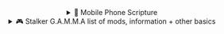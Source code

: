 <details>
  <summary align="center">📱 Mobile Phone Scripture</summary>
  <br>



## 📥 My Tweaks (What I do after re-install)


### **Everything I have installed + Setup**:
[Audile](<https://f-droid.org/en/packages/com.mrsep.musicrecognizer/>)  
[Feeder](<https://f-droid.org/en/packages/com.nononsenseapps.feeder/>)  
[TickTick](<https://ticktick.com/>)  
[NotallyX](<https://f-droid.org/en/packages/com.philkes.notallyx/>)  
[URLCheck](<https://github.com/TrianguloY/URLCheck>)  
[Good Lock](<https://galaxystore.samsung.com/detail/com.samsung.android.goodlock>)  
[WikiReader](<https://f-droid.org/en/packages/org.nsh07.wikireader/>)  
[Key Mapper](<https://f-droid.org/en/packages/io.github.sds100.keymapper/>)  
[Twitch (Xtra)](<https://f-droid.org/en/packages/com.github.andreyasadchy.xtra/>)  
[CloudStream](<https://github.com/recloudstream/cloudstream>)  
[TrackerControl](<https://f-droid.org/en/packages/net.kollnig.missioncontrol.fdroid/>)  
[Breezy Weather](<https://github.com/breezy-weather/breezy-weather>)  
[FUTO Keyboard](<https://keyboard.futo.org>)  
[Browser (Fennec)](<https://f-droid.org/en/packages/org.mozilla.fennec_fdroid>)  
[Discord (Aliucord)](<https://github.com/Aliucord/Aliucord>)  
[Neo-Store](<https://github.com/NeoApplications/Neo-Store>) / [client](<https://github.com/Droid-ify/client>)   
[Twitter (AeroWitter)](<https://aerowitter.com/>)  
[YouTube (ReVanced)](<https://github.com/ReVanced/revanced-manager>)  
[Bitwarden](<https://bitwarden.com>) / [Proton Pass](<https://proton.me/pass>)  
[Voice Audiobook Player](<https://f-droid.org/en/packages/de.ph1b.audiobook/>)  
[Anti Spy (Pro Unlocked)](<https://liteapks.com/anti-spy-4-scanner-spyware.html>)  
[Thunderbird](<https://f-droid.org/en/packages/net.thunderbird.android/>) / [Simple Email](<https://framagit.org/dystopia-project/simple-email>)    
[Phocid](<https://f-droid.org/packages/org.sunsetware.phocid/>) (Offline music player)  
[SD Maid 2/SE (System Cleaner)](<https://f-droid.org/en/packages/eu.darken.sdmse/>)  
[Ente Auth](<https://ente.io/auth/>) / [Aegis Authenticator](<https://getaegis.app/>)  
[Reddit (ReVanced - frontpage .apk)](<https://github.com/ReVanced/revanced-manager>)  
[Spotify (xManager)](<https://github.com/Team-xManager/xManager>) - Or use ReVanced Manager   


### Install in future?
[Mobile Abyss](<https://mobile.alphacoders.com>) - Wallpapers  
[Beeper](<https://www.beeper.com/>) - One inbox for all your chats   

### 📔 Future notes
- [AdAway](<https://adaway.org/>) - The root level security is not possible/recommended on GrapheneOS? Look into further. Having this as root level then a VPN as VPN route would be glorious. 
- If you can stop apps from connecting to the internet, then install [Gboard](<https://play.google.com/store/apps/details?id=com.google.android.inputmethod.latin&hl=en_US>) and make sure it has no connections. You can essentially use ***ALL*** the features it offers without it having any tracking.  


## 💿 LineageOS / GrapheneOS (messing) 🚧

**Shizuku apps**  
[Tarnhelm](<https://github.com/lz233/Tarnhelm>) -  The magic to clean sharing links up  
[Hail](<https://f-droid.org/en/packages/com.aistra.hail/>) (Automatically: Force stop, disable, hide, etc)  
[VolumeManager](<https://github.com/yume-chan/VolumeManager>) - Control each app's volume independently  
[SensorsOff](<https://github.com/LinerSRT/SensorsOff>) - Return of the manufacturer-deleted SensorsOff tile  
[Taskbar](<https://f-droid.org/packages/com.farmerbb.taskbar/>) - Places start menu & recent apps tray on top of your screen  
[AmbientMusicMod](<https://github.com/KieronQuinn/AmbientMusicMod>) - Port of Now Playing from Pixels to other Android devices  
[DarQ](<https://github.com/KieronQuinn/DarQ>) - Provides a per-app selectable force dark option for Android 10 and above   
[Canta](<https://github.com/samolego/Canta>) - Uninstall any Android app without root (with power of Shizuku). Debloat your device  
[SaverTuner](<https://codeberg.org/s1m/savertuner>) - Extension to the built-in Android Battery Saver (Offers amazing features for Battery)  
[InstallWithOptions](<https://github.com/zacharee/InstallWithOptions>) - An app with a simple purpose: more advanced app installs without needing to use ADB.  
[FlagSecurePatcher](<https://github.com/j-hc/FlagSecurePatcher>) - Stop apps from preventing taking screenshots and block screenshot listeners that was introduced in A14.
**Form Play Store**:  
[MacroDroid](<https://play.google.com/store/apps/details?id=com.arlosoft.macrodroid>)  
[Swift Backup](<https://play.google.com/store/apps/details?id=org.swiftapps.swiftbackup>), [2)](<https://liteapks.com/swift-backup.html>)  
[Contacts Sync](<https://play.google.com/store/apps/details?id=com.lb.contacts_sync>) - Allows to sync your contacts photos from WhatsApp into the address book. 
[UbikiTouch](<https://play.google.com/store/apps/details?id=eu.toneiv.ubktouch>) - Seems like a MASSIVE QoL app  

**Rooted apps I've installed (atm)**:  
⭐ [ShizuTools](<https://github.com/legendsayantan/ShizuTools>) - Contains many tools to control android system via shizuku  
⭐ [AdAway](<https://github.com/AdAway/AdAway>) - [Filter Lists](<https://filterlists.com/>), [Multi PRO++](<https://github.com/hagezi/dns-blocklists?tab=readme-ov-file#orange_book-multi-pro---maximum-protection->)  
[ColorBlendr](<https://f-droid.org/en/packages/com.drdisagree.colorblendr/>)  
[EnforceDoze](<https://github.com/farfromrefug/EnforceDoze>)  
[Permission Manager X](<https://f-droid.org/en/packages/com.mirfatif.permissionmanagerx/>)  
[AFWall+ (Donate + Paid)](<https://forum.mobilism.org/viewtopic.php?f=428&t=5758056>) - Restrict which applications are permitted to access your data networks  

**Other**  
[Gadget Bridge](<https://f-droid.org/en/packages/nodomain.freeyourgadget.gadgetbridge/>) - Use your smart watch and other bluetooth devices and keep your data private  
[Calcu (Premium Unlocked/Optimized)](<https://www.rockmods.net/apps/calcu-mod-apk>)  

**Not tested yet / Testing**:
[Walloop v14.5 (Premium Unlocked, Ads Removed)](<https://www.rockmods.net/apps/walloop-mod-apk>)  


**ℹ️ Information**:  
[How I flashed (sideloaded) Magisk app for root onto my phone with ADB](<https://youtu.be/AMc3KDIhZLY?t=47>)  
[Any suggested apps after the device is rooted? : r/androidapps](<https://www.reddit.com/r/androidapps/comments/1fueq58/any_suggested_apps_after_the_device_is_rooted/>)  

⚠️ If rooted: Use `AdAway` as it edits Host Files (Fast and less resource hungry)


## ⚙️ Settings


### **Personal Preference**:
**Settings**: > Search: `Auto sync` > Disable it  
**Settings**: `Privacy` > Enable: `Alert when clipboard accessed`  
**Settings**: `Developer options` > Enable: `Suspend execution for cached apps`  
**Play Store**: Click icon in top-right corner > `Play Protect` and turn it all off  
**Settings**: > Search: `Device assistance app` > set `Device assistance app` to "None"  
**Settings**: Search: `Permission manager` > Remove/Limit access of everything to your liking!  
**Settings**: > `Connections` > `More Connections Settings` > `Private DNS`. Enter "dns.adguard.com", "family.adguard-dns.com"(for extra protection) or "bafcbe.dns.nextdns.io"  
**Settings**: `Connections` > `Wi-Fi` > Hit 3 dots in top-right corner > `Advanced` > Disable: `Detect suspicious networks` & `Hotspot 2.0`  
**Settings**: `About Device` > System > Tap `Build Number` 7-10 times > Go back and find `Developer Options` > `Quick settings developer tiles` > `Sensors off`  

### **Customization**:
**Install**: `GoodLock` App  
Download: `Home Up` within the app (hide label names, have more app rows, task changer, etc)  
Download: `LockStart` & `Theme Park` within the app (both work together)  
Download: `QuickStar` within the app (move clock location @ top + custom theme & Auto-expand notifications: [1](<https://xdaforums.com/t/auto-expand-notifications.4562939/>))  

#### **Disable**
- Find My Device
- Turns off Edge panels
- Disables the app drawer 
- Limit apps and Home screen
- NFC and contactless payments
- Reduces refresh rate to 60Hz
- Limits all background activity
- Only allows selected apps (up to eight) on the Home screen
- Sets a system-wide dark theme (with a solid black wallpaper)
- Adaptive Battery (unless you use a lot... Needs to learn habits)


#### **Other / Write-ups**:
- You put some apps into Deep sleep
- Disable fast charging in settings & Turn on power saving mode (batter option?) This'll only charge it to 85%?  
- Set up a Bixby Routine so that when it's charging, Protect Battery is turned on (yes, this is now an option in Bixby Routines).
- At night when it's idling, set up a Bixby Routine to turn on Airplane mode. For example, mine is set to turn it on between 00:00 - 06:00 during work days  
- [Guide: How to increase battery life and battery health, using Lithium battery science!](<https://www.reddit.com/r/samsung/comments/pyn8n4/guide_how_to_increase_battery_life_and_battery/>)  
- [MEGA PRO TIPS - Make the most of your S10! Settings, Customization, Convenience & Battery Tips!](<https://www.reddit.com/r/galaxys10/comments/bg2bb2/mega_pro_tips_make_the_most_of_your_s10_settings/>)  


#### **Videos**:
- [How to Stay Private on a Budget!](https://youtu.be/hQkKdXZiVj4)
- [23 Android 13 Settings You NEED To Turn Off Now](https://youtu.be/dEE7OjXeNqQ)  
- [Android privacy optimization guide](https://youtu.be/7sZVdoQ0NN0) - Developer mode  
- [Every Android Privacy Setting You Need To Change Now](https://youtu.be/hH7hmlEIijQ)
- [25 hacks to fix android battery drain — #7 is a killer (#7 is Adaptive Brightness)](https://youtu.be/y5ewEJtT134) - DeArrow extension renames title  


## 📝 **Websites used / Information (useful)**:


**Modded APKs**:  
[AppDoze](<https://appdoze.com>)  
[RockMods](<https://www.rockmods.net>)  
[MODYOLO](<https://modyolo.com>)  
[LITEAPKS.COM](<https://liteapks.com>) - My Fav?  
[Mobilism](<https://forum.mobilism.org>) - Sign-up required  
[Platinmods](<https://platinmods.com>) - Modded Games  

**Untouched APKs**:  
[APKPure](<https://apkpure.net/>)  
[APKMirror](<https://www.apkmirror.com>)  
[UpToDown](<https://en.uptodown.com>)  
[APKCombo](<https://apkcombo.com/>)  

**Index / Other**:  
⭐ [FREEMEDIAHECKYEAH](<https://www.reddit.com/r/FREEMEDIAHECKYEAH/wiki/android>) - Reddit | android / IOS  
[Awesome Shizuku](<https://github.com/timschneeb/awesome-shizuku>)   
[r/Piracy Mobile Megathread](<https://www.reddit.com/r/Piracy/wiki/megathread/mobile>)  
[A List of Open Source Applications](<https://www.reddit.com/r/androidapps/comments/jhtvn4/a_list_of_open_source_applications/>)  
[Other Useful Modded Apps (AfterVanced)](<https://www.reddit.com/r/AfterVanced/comments/vupmuz/other_useful_modded_apps/>)  
[My list of Open Source Replacements (degoogle)](<https://www.reddit.com/r/degoogle/comments/1ia4lhy/my_list_of_open_source_replacements/>)  
[FOSS Apps / closed-source alternatives (degoogle)](<https://www.reddit.com/r/degoogle/comments/1iaqiko/foss_apps_closedsource_alternatives/>)  
[Disable google apps + chrome, etc (without root?)](<https://www.reddit.com/r/degoogle/comments/15h57hj/can_not_uninstall_google_apps_and_debloat/junh6ny/>)  
[All my Android Alternatives to Google Apps (opensource)](<https://www.reddit.com/r/opensource/comments/z2kcp0/all_my_android_alternatives_to_google_apps/>)  
[Universal Android Debloater Next-Generation](<https://github.com/Universal-Debloater-Alliance/universal-android-debloater-next-generation>) / [Universal Android Debloater GUI](<https://github.com/0x192/universal-android-debloater>)    

**Custom OS**:  
[GrapheneOS](<https://grapheneos.org/>) - Recommended  
[LineageOS (Samsung Galaxy S10+)](<https://wiki.lineageos.org/devices/beyond2lte/>)  


## 💾 Apps / Downloads


#### 🔄 **Alternatives** ⭐:
- **Facebook**: [Nobook](<https://github.com/ycngmn/Nobook>)
- **Twitter**: [AeroWitter](<https://aerowitter.com/>)
- **Twitch**: [Twire](<https://github.com/twireapp/Twire>) / [Xtra](<https://github.com/crackededed/Xtra>)
- **Snapchat**: [SE Extended](<https://github.com/bocajthomas/SE-Extended>)
- **Reddit**: [Stealth](<https://gitlab.com/cosmosapps/stealth>) / [RedReader](<https://github.com/QuantumBadger/RedReader>)
- **Discord**: [Aliucord](<https://github.com/Aliucord/Aliucord>) / [Revenge](<https://github.com/revenge-mod/revenge-bundle>)
- **Telegram**: [Nagram](<https://github.com/nextalone/nagram>) / [AyuGram4A](<https://github.com/AyuGram/AyuGram4A>)
- **Browser**: [Fennec](<https://f-droid.org/en/packages/org.mozilla.fennec_fdroid>) / [Cromite](<https://github.com/uazo/cromite>) / [Iceraven](<https://github.com/fork-maintainers/iceraven-browser>)  
- **Instagram**: [MyInsta](<https://myinsta.dev>) / [InstaFlow](<https://instaflow.org>) / [InstaEclipse](<https://github.com/ReSo7200/InstaEclipse>)
- **Messenger**: [SimpleX Chat](<https://simplex.chat/>), [Signal](<https://signal.org/>) or [Element](<https://element.io/>)
- **Photos and Videos**: [aves](<https://github.com/deckerst/aves>), [Gallery for PhotoPrism](<https://f-droid.org/packages/ua.com.radiokot.photoprism/>)
- **2FA**: [Ente Auth](<https://ente.io/auth/>) / [Aegis Authenticator](<https://f-droid.org/packages/com.beemdevelopment.aegis/>) / [ImageToolbox](<https://github.com/T8RIN/ImageToolbox>)
- **Chat App Auto-Responders**: [Atomatic](<https://watomatic.app>) / [AutoResponder](<https://www.autoresponder.ai>)
- **YouTube**: [YouTube: Revanced](<https://github.com/ReVanced/revanced-manager>), [Grayjay](<https://grayjay.app/>), [NewPipe](<https://github.com/TeamNewPipe/NewPipe>), [Tubular](<https://github.com/polymorphicshade/Tubular>) & [LibreTube](<https://github.com/libre-tube/LibreTube>)
- **Play Store**: [Aurora Store](<https://gitlab.com/AuroraOSS/AuroraStore>) (No sign-in google!) / [F-droid](<https://github.com/f-droid/fdroidclient>) / [Droid-ify](<https://github.com/Droid-ify/client>) / [Neo-Store](<https://github.com/NeoApplications/Neo-Store>)
- **Anime & Manga**?: [Anilab](<https://anilab.to/>) | Best Anime?: [Kotatsu](<https://kotatsu.app/>) - Best Manga?: [Dantotsu](<https://dantotsu.org/>), [LNreader](<https://github.com/LNReader/lnreader>) / [Mihon](<https://github.com/mihonapp/mihon>)
- **Audio Books**: [Smart AudioBook Player (Premium Unlocked)](<https://liteapks.com/smart-audiobook-player.html>), [2](<https://forum.mobilism.org/viewtopic.php?f=1332&t=5821312>) / [Voice Audiobook Player](<https://f-droid.org/packages/de.ph1b.audiobook/>)
- [List of Open Source App Alternatives](<https://www.reddit.com/r/opensource/comments/15cp2yf/all_my_open_source_app_alternatives/>)

#### 📌 **"Important"**:
[Anti Spy (Pro Unlocked)](<https://liteapks.com/anti-spy-4-scanner-spyware.html>)  
[Revo Uninstaller - Mobile](<https://forum.mobilism.org/viewtopic.php?f=438&t=5802580>)  
[Grayjay App](<https://grayjay.app>) - AIO media app (multiple sources)  

#### 🛡️ **Security / Tracking?**:
[Blokada](<https://blokada.org/>)  
[App Manager](<https://f-droid.org/en/packages/io.github.muntashirakon.AppManager/>)  
[NetGuard](<https://f-droid.org/en/packages/eu.faircode.netguard/>) / [2](<https://github.com/M66B/NetGuard>)  
[SD Maid 2/SE](<https://f-droid.org/packages/eu.darken.sdmse/>) / [2](<https://github.com/d4rken-org/sdmaid-se>)  
[Rethink DNS + Firewall + Monitoring (AIO)](<https://github.com/celzero/rethink-app>)  

#### 🎨 **Theme / Visuals**:
[AmoledPix (Premium Unlocked)](<https://liteapks.com/amoledpix-black-4k-wallpapers.html>)  
[Pika! Charging Show (VIP Unlocked)](<https://liteapks.com/pika-charging-show-2.html>)  
[Dynamic View (Premium Unlocked)](<https://liteapks.com/dynamic-view.html>), [2](<https://forum.mobilism.org/viewtopic.php?f=439&t=5675680>)  

**Icons**:  
[Icon Pack Studio](<https://www.iconpackstudio.com>), [2](<https://forum.mobilism.org/viewtopic.php?f=1064&t=5958879>), [3](<https://www.rockmods.net/apps/icon-pack-studio-mod-apk>), [4](<https://modyolo.com/icon-pack-studio.html>) - Use `Theme Park` to apply the icons... Not this?  
[Moxy Icon Pack (Full Version)](<https://liteapks.com/moxy-icon-pack.html>)  
[Super Icon Pack (Full Version)](<https://liteapks.com/super-icon-pack.html>)  
[Ciclo - Icon Pack (Full Version)](<https://liteapks.com/ciclo-icon-pack.html>)  
[Glassify Icon Pack (Full Version)](<https://liteapks.com/glassify-icon-pack.html>)  
[Darko - Icon Pack (Full Version)](<https://liteapks.com/darko-icon-pack.html>)  
[Supreme Icon Pack (Full Version)](<https://liteapks.com/supreme-icon-pack.html>)  
[OneUI 8 - Icon PackK (Full Version)](<https://liteapks.com/oneui-8-icon-pack.html>)  
[SuperBlack Icon Pack (Full Version)](<https://liteapks.com/superblack-icon-pack.html>)  
[Baked Dark Icon Pack (Full Version)](<https://liteapks.com/baked-dark-icon-pack.html>)  
[Vera Outline Icon Pack (Full Version)](<https://liteapks.com/vera-outline-icon-pack.html>)  
[iDarkOS 18 - Icon Pack APK (Full Version)](<https://liteapks.com/idarkos-18-icon-pack.html>), [2](<https://forum.mobilism.org/viewtopic.php?f=1064&t=5692098>)  

#### ⚙️ **Mobile Apps / Tweaks / Other**:
[Canta](<https://samolego.github.io/Canta>)  
[Shazam](<https://modyolo.com/shazam.html>)  
[Zest](<https://github.com/darkmoonight/Zest>) - Task management application  

#### 🔧 **Utility**:
[Update Me (Mobile)](<https://github.com/anfreire/updateMe-Mobile>)  
[Tasker build (Paid + Patched)](<https://forum.mobilism.org/viewtopic.php?f=438&t=5710897>)  
[Melodi - Poweramp v3 Skin (Paid)](<https://forum.mobilism.org/viewtopic.php?f=1064&t=5809989>)  
[Nebulo - DNS Changer DoH/DoT](<https://play.google.com/store/apps/details?id=com.frostnerd.smokescreen>) - Recommended  
[App Usage - Manage/Track Usage (Pro + Mod Extra)](<https://forum.mobilism.org/viewtopic.php?f=438&t=5591567>), [2](<https://liteapks.com/app-usage.html>)  
[All Backup & Restore (Pro Unlocked)](<https://liteapks.com/all-backup-restore.html>) / [Swift Backup (Premium Unlocked)](<https://liteapks.com/swift-backup.html>), [2](<https://forum.mobilism.org/viewtopic.php?f=438&t=5807659>), [3](<https://forum.mobilism.org/viewtopic.php?f=438&t=5777066>)  
[PdaNet+ (Premium Unlocked)](<https://liteapks.com/pdanet.html>) - Use Cellular data as and internet source for devices/PC  
[Button Mapper: Remap your keys (Pro + Altered)](<https://forum.mobilism.org/viewtopic.php?f=438&t=5764369>) - Single press, Double press and hold press of phone buttons mapping. / [Key Mapper](<https://f-droid.org/packages/io.github.sds100.keymapper/>)  

#### 🗃️ File management / Sharing
[Destiny](<https://leastauthority.com/community-matters/destiny>)  
[LocalSend: Share files to nearby devices](<https://localsend.org>)  

#### ➕ **Other**:
[Translate You](<https://f-droid.org/packages/com.bnyro.translate/>)  
[HeliBoard](<https://github.com/Helium314/HeliBoard>) / [FlorisBoard](<https://github.com/florisboard/florisboard>)  
[TimeBlocks (Premium Unlocked)](<https://liteapks.com/timeblocks.html>)  
[Pujie Black APK (Full Version)](<https://liteapks.com/pujie-black.html>) - Smart Watches  
[Offline Map Navigation (Premium Unlocked)](<https://liteapks.com/offline-map-navigation.html>) / [Organic Maps](<https://organicmaps.app/>)  
[NexBot AI (Premium Unlocked)](<https://liteapks.com/nexbot-ai.html>) - Best for everything? (Quill + ProWritingAid)  

#### **Custom ROMs / OS**:
[Magisk](<https://github.com/topjohnwu/Magisk>)  
[EdXposed](<https://github.com/ElderDrivers/EdXposed>) & [ZygiskNext](<https://github.com/Dr-TSNG/ZygiskNext>) - [1](<https://www.reddit.com/r/androidroot/comments/17og97c/need_help_with_xposed_framework/k7yiwi5/>)  

#### 🌱 **Root REQUIRED**:
[AFWall+](<https://github.com/ukanth/afwall>), [2](<https://forum.mobilism.org/viewtopic.php?f=428&t=5364989>)  
[Neo-Backup](<https://github.com/NeoApplications/Neo-Backup>)  
[Folder Widget - Large Folders (Pro + Root)](<https://forum.mobilism.org/viewtopic.php?f=439&t=5663682>)  
[ReadEra – ebook reader +2070 (Paid + Patched)](<https://forum.mobilism.org/viewtopic.php?f=432&t=5807060>)  
[AdAway](<https://github.com/AdAway/AdAway>) - Widely used + recommended (Use with host file for BEST ad blocking experience across the WHOLE phone) | [1](<https://www.reddit.com/r/fossdroid/comments/1agzdyv/adaway_what_is_it_blocking/komllne/>)  
[I root for](https://www.reddit.com/r/Android/comments/kogzrt/is_rooting_still_worth_the_effort_in_2021/ghrc3zk/), [2](https://www.reddit.com/r/androidroot/comments/17uycnw/what_are_the_benefits_of_rooting_android_in_2023/k96ytqo/), [3](<https://www.reddit.com/r/Android/comments/96r4qz/is_rooting_your_device_still_worth_it/e42umay/>):  
- Adaway
- Greenify
- Battery Charge Limit
- Custom boot animation's
- Amplify to reduce wakelocks
- Uninstall/disable bloatware
- Ads removal without using vpn
- Viper4android for audio tweaks
- root browser (I use Solid Explorer)
- Island for 2 whatsapp accounts on one phone
- Full app backup and restore with Swift Backup
- Root features of Notification Center for Pebble
- Kernel Audiutor to tweak performance + good battery
- Call recording (I use skvalex with the Magisk module)
- Titanium backup & restore - (getting less important as more app details are synced in the cloud) - also for debloat by freezing system junk
I never use custom roms anymore. I like Motorola phones and their stock ROMs are pretty decent. Also I have had a lot of trouble with mobile networks on custom ROMS - VOLTE stops working and other bugs.  



</details>


























<details>
  <summary align="center">🎮 Stalker G.A.M.M.A list of mods, information + other basics</summary>
  <br>


[🔎 Takes you to Tweaks section](https://github.com/misspent/Random-Stuff?tab=readme-ov-file#-tweaks)  
[📥 Takes you to Mods installed section](https://github.com/misspent/Random-Stuff?tab=readme-ov-file#-mods-ive-installed--list-order-is-proper-order-in-mo)

### **📌 Stalker G.A.M.M.A Information - [Join Discord server](https://discord.gg/stalker-gamma)**  

**⚙️ Go into GAMMA Discord channel bot-commands and type**:  
`!update` - How to update  
`!fps` - Get an FPS counter  
`!reshade` - Get reshade back  
`!dof` - Disable Depth of Filed  
`!debug` - Enable Debug mode  
`!shader` - Delete Shader_Cache  
`!inspect` - Manually inspect your gun  
`!buyammo` - Where and how to buy ammo  
`!minimap` - Change minimap style/position  
`!shit` - All spreadsheet links in one message  
`!basic` - All types of ways to get basic tool kit  
`!v6` - Update G.A.M.M.A Launcher to its most recent version  
`!tools` - Chart of drop chance based on area and tier of tools  
`!whatthegundoin` - Shows you what each stats / upgrade means?  
`!backup` - Backup of your keybinds, settings and Mod Organizer profile  
`!factions` - To unlock every faction from the beginning, you can type `greh`/`renegades`/`isg`/`z`  
`!dxvk` - Optimize the game with up-to-date dll files, etc... More testing required so this is TEMP (I'm on v2.3) | Do `!k98` to undo?  

Tips & Tricks Playlist: https://www.youtube.com/watch?v=81IXxI2OI9w&list=PL_OIXNKBvhGAZliyCRMHD6cTHkD-bZX9c  

---


### **ℹ️ MORE INFORMATION**:  
- [Weapon Chart](<https://docs.google.com/spreadsheets/d/1sOtZAVmTUP8Mc387xSEHlFcPqg1CtT1YgQmxu6Xlz6M>)
- [Nimble weapons trade](<https://docs.google.com/spreadsheets/d/1lKlMGe56ep1c-mzt19WoHr_BfulFr3Fn6AQGDr-v3tM>)
- [Aslan Lottery Outcomes](<https://docs.google.com/spreadsheets/d/1Ocz6SF8KT0DVYTy7gkH6FYX9bd-IwbW8ONbb6IGmc0c>)  
- [Gamma Reshade Database](<https://docs.google.com/spreadsheets/d/1psiAYFNaGSYs2j5Gbd6p67SyVi6PQvhr9vSUOiyFATw>)
- [Drugs crafting spreadsheet](<https://docs.google.com/spreadsheets/d/1UXTQRwq6qKE-EgoVb-f0dDxRk45ujQs2XRPgFv_x9R4>)
- [Storyline Progression Guides](<https://docs.google.com/spreadsheets/d/1ltWH1CUjjv7KG2lzS0HY4YtQqs7nsW82CilzAULjJdw>)
- [RF packages spawning points](<https://docs.google.com/spreadsheets/d/1mDAAm9izEtoeDRsKjsYpL0hSbcjWz-AgdIg0DSogPeM>)
- [Stash Tier chance by Location](<https://docs.google.com/spreadsheets/d/1YJUwO5sAnzh3UFWZJS82oz6_QTkmcnBBJDpFnG_XIro>)  
- [G.A.M.M.A. RF Package Locations](<https://docs.google.com/spreadsheets/d/1mDAAm9izEtoeDRsKjsYpL0hSbcjWz-AgdIg0DSogPeM>)
- [UPDATED GAMMA Weapon Database](<https://drive.google.com/file/d/1mNqIq0TgHX0CaIpUZ4e5MgMIKoIHlhTs>)
- [Zone Handbook (contains a lot of good guides)](<https://docs.google.com/spreadsheets/d/17ZLrcwv-5aFjusQ6yKdHrBkq0fiPRBCvdCnzrvpz-Y0>)
- [Weapons + Armours + Mutants + Artifacts + Food + Drinks + Medicines + etc.](<https://docs.google.com/spreadsheets/d/1OWE25Go9kSao5-IDOS4ZWkBtLfyEF_hPLJz7QQR2lqY>)
- [Link to all spreadsheets in the discord server](https://discord.com/channels/912320241713958912/976570969768476753/1109969814388215889) / do `!SHIT` in bot-commands

### **Other**:

- Keep backups of `Anomaly/appdata/user.ltx`, `G.A.M.M.A. MCM values` & `G.A.M.M.A\overwrite\bin\reshade.ini` which is where all in-game settings, reshade settings + keybinds are stored (I've made a .bat for this)
- Check pins in all chats in G.A.M.M.A discord (especially newbies-chat)

#### Reposition weapons (in debug mode?)
- [HUD Offsets Editor](https://www.moddb.com/mods/stalker-anomaly/addons/hud-offsets-editor1)
- [Draggable Hud Editor (UPDATE 9)](https://www.moddb.com/mods/stalker-anomaly/addons/draggable-hud-editor)

This is how `skilldex` from G.A.M.M.A discord server does it (he has ultra wide)

> I've not encountered anything strange, irritating, or buggy with all these mods so far; if I do, then I'll more than likely test and find the issue, but for now it's good to go (imo). Fingers crossed, aye?

---


### **🔎 Tweaks**

**Disable the following**:  

- `G.A.M.M.A. NPC Loot Claim Remade & NPC loot claim`
- `G.A.M.M.A. Not so instant tooltip`
- `95- Doom-like weapon inspection - Grokitach`
- `G.A.M.M.A. Weathers` | If you use: `Atmospherics GAMMA`
- `23- THAP Rework - IENCE` | If you use: `M.H.P. Hands pack`
- `282- GAMMA Loading Screens - CS Eden` | If you use: `Atmospheric Loading Screen`
- `G.A.M.M.A. Press Key to Drop Item` | If you use: `Drop and Disassemble Hotkey`
- `Disable both already installed Free zoom mods` | If you use: `Free zoom - revisited`
- `234- Dynamic Anomalies Overhaul - Demonized` | If you use: `Arrival - Anomalies`
- `290- Atmospherics Shaders Weathers and Reshade Latest - Hippobot` | If you use: `Atmospherics`
- `Ishmaeel's Kill Tracker` | Use Milspec PDA Kill Tracker instead (this fixes busy hands for: New Tasks Addon - iTheon)

**Enable the following**:

- `New Item Highlight`
- `Body Dots on Minimap`
- `Demonized Death Animations` | Testing this atm
- `Optional Modern UI font` | Disable `Tactical Fonts`
- `340- Black Market (Buyable Gear) - SalamanderAnder & nox`
- `218- Quick Companion Teleport (teleports rescue mission targets) - RazorShultz`

**Moved / Tweaked for following**:
- `Grass Tweaks (reinstall for different options) - Aydin` | Rotate how I make the game look with this + other visual mods

---

### **📥 Mods I've installed | List order is proper order in MO**:

✅ = Enabled  
❌ = Disabled  
⛔ = Switch between it on/off/new playthrough + Not tested  

**Other Categories / Bulk stuff / Noted / Not used**  
- [NO Dizziness from Drugs and Medicine](https://www.moddb.com/mods/stalker-anomaly/addons/no-dizziness-from-drugs-and-medicine)
- [Improved Special Sound Effects](https://www.moddb.com/mods/stalker-anomaly/addons/isfx-improved-special-sound-effects-v300) ⛔
- [Classes and talents 0.55](https://www.moddb.com/mods/stalker-anomaly/addons/classes-and-talents-01) (Skill tree system... Rather cool & weird) ⛔
- [Update Modded Exes](https://github.com/themrdemonized/STALKER-Anomaly-modded-exes) (Had to delete `Anomaly\gamedata\shaders\r3` then Drag n' Drop new folder to stop *Shader Compilation Failed* error) ✅
- [The Anomalous Stash](https://www.moddb.com/mods/stalker-anomaly/addons/the-anomalous-stash-beta-09) (This stash gives you access to the same universal stash no matter where in the zone you are | Not tested / downloaded *yet*?) ❌
- [Phant0m's Tactical Endgame Weapons Pack - BAS Overhaul](https://www.moddb.com/mods/stalker-anomaly/addons/updated-phant0ms-tactical-endgame-weapons-pack-bas-overhaul) (Some weapons from this pack are added in FWP?) ⛔

**G.A.M.M.A Fixes**
- [A.D.E.G.A](https://www.mediafire.com/folder/793vdxt5yzml9/A.D.E.G.A+1.3.1) - Merge them and place it above `Particles Cinematic VFX 3.5 1.1.2 BOTZ YAWM` & `Screen Space Shaders` ✅
- [Anomaly Custom Weather](https://drive.google.com/file/d/1VlZJxwn14DJcUYycHN03w7ZJMWeqT9Bo) (From G.A.M.M.A Discord - Place *above* Atmospherics G.A.M.M.A) ⛔
- [Anomaly Custom Weathers for Atmospherics](https://drive.google.com/file/d/1NhWRJtK4c6aU9MfzL3Fwiy45phjA202F) (From G.A.M.M.A Discord - Place *below* Atmospherics G.A.M.M.A) ⛔
- `Black Market (Buyable Gear) - SalamanderAnder & nox` - Optional ⛔

**Weapon Mods - Standalone (+ fixes)**
- [Frosty Weapon Pack](https://youtu.be/0mAgUuvs1FY) (from G.A.M.M.A Discord - This is a YT link tutorial) ✅
- [Juan's Weapon Delivery Service](https://drive.google.com/drive/folders/1_AMbGEbJDT8zioOTtNcEY62SmyMEilqI) & [Image previews](https://imgur.com/a/juans-weapon-delivery-service-showcase-pictures-UQKgPwS)~~ (from G.A.M.M.A Discord | I removed some) ✅
- [Escape From Tarkov AR Pack](https://www.moddb.com/mods/stalker-anomaly/addons/escape-from-tarkov-ar-pack) (Remove when FWP adds it | Current: 18/09/24) ✅
- [Remington 7615](https://www.moddb.com/mods/stalker-anomaly/addons/remington-7615) ✅
- [LEWD StG44](https://www.moddb.com/mods/stalker-anomaly/addons/lewd-stg44) ✅
- [LEWD FARA 83](https://www.moddb.com/mods/stalker-anomaly/addons/lewd-fara-83) ✅
- [LEWD FAD addon](https://www.moddb.com/mods/stalker-anomaly/addons/lewd-fad-addon) ✅
- [LEWD SAF addon](https://www.moddb.com/mods/stalker-anomaly/addons/lewd-saf-addon) ✅
- [LEWD Howa Type64](https://www.moddb.com/mods/stalker-anomaly/addons/lewd-howa-type64) ✅
- [LEWD ShAK-12 Tactical](https://www.moddb.com/mods/stalker-anomaly/addons/lewd-shak-12-tactical) ✅
- `Universal Animations` (From G.A.M.M.A Discord) ✅
- `Weapon Anim Core Fix - By zzzzzzz78` (From G.A.M.M.A Discord) ✅

**Important or Utility**
- [Tosox Mini Mods Repo v2024.05.28 (35 Mods)](https://www.moddb.com/mods/stalker-anomaly/addons/tosox-mini-mods-repo) (Enabled: `Bolts trigger gravitational Anomalies` & `NPC wounder animation fix`) ✅
- [Anomaly Popup Messages (APM) (UPDATE 2)](https://www.moddb.com/mods/stalker-anomaly/addons/anomaly-popup-messages-apm) ✅
- [Get out of my way, you stupid NPC v1.2](https://www.moddb.com/mods/stalker-anomaly/addons/get-out-of-my-way-you-stupid-npc) ✅
- [Drop and Disassemble Hotkey](https://www.moddb.com/mods/stalker-anomaly/addons/drop-and-disassemble-hotkey) (Disassemble crashes my game when not in my own inventory?) ⛔
- [Cozy Campfires](https://www.moddb.com/mods/stalker-anomaly/addons/cozy-campfires) ✅
- [Device Selector Key](https://www.moddb.com/mods/stalker-anomaly/addons/mcm-required-device-selector-key) ✅
- [ULTIMATE AUTOSAVE V2.0](https://www.moddb.com/mods/stalker-anomaly/addons/ultimate-autosave) ✅
- [MCM Key Wrapper (Anomaly 1.5.1/1.5.2)](https://www.moddb.com/mods/stalker-anomaly/addons/mcm-key-wrapper) ✅
- [QuickSlotsPlus](https://www.moddb.com/mods/stalker-anomaly/addons/quickslotsplus) ✅
- [Inventory Icons Resizer](https://drive.google.com/file/d/1mrSLkKga9e43hqshQaweM58a1aFE5eEo/view) (From G.A.M.M.A discord) ❌
- [New Tasks Addon](https://github.com/lTheon/iTheon-New-Tasks-Addon) (Disable: Ishmaeel's Kill Tracker & Fairer thermal anomalies) ✅
- [HideTooltip](https://www.moddb.com/mods/stalker-anomaly/addons/hidetooltip) ✅
- [Milspec PDA 1.11.1 with Kill Tracker](https://www.moddb.com/mods/stalker-anomaly/addons/milspec-pda-for-anomaly-151-152-and-gamma) ✅
- [Background Colors Highlight](https://www.moddb.com/mods/stalker-anomaly/addons/background-color-highlight) (~~Place this above: `110- SortingPlus - RavenAscendant`~~ | Use my file edit) ✅
- [Autocomplete Tasks v2.1.4](https://www.moddb.com/mods/stalker-anomaly/addons/dltx-unofficial-autocomplete-v4) ✅
- [Extra Level Transitions (UPDATE 4)](https://www.moddb.com/mods/stalker-anomaly/addons/extra-cordon-darkscape-transition) (Added more to file from the comments of the mod + merged: [Extra level transitions - Rostok to Garbage and Yantar facing fix](https://www.moddb.com/mods/stalker-anomaly/addons/extra-level-transitions-rostok-to-garbage-and-yantar-facing-fix)) ✅
- [Campfire Limb Healing](https://github.com/ilrathCXV/Campfire-Limb-Healing) ✅
- [ascendantcrosshairs (Anomaly 1.5.1)](https://www.moddb.com/mods/stalker-anomaly/addons/ascendantcrosshairs) ✅
- ~~[Rostok - Usable Bar doors](https://www.moddb.com/mods/stalker-anomaly/addons/usable-bar-doors)~~ (Redundant if you use: `Map Edits: Bar`?)

**Optional Utility**
- `Break Down Higher-Tier Tools v1.2 - veerserif` (From G.A.M.M.A Discord | + Add ability of crafting drug kit & gunsmith tools) ✅
- [inakrins hitmarker Yuzuke Enhanced](https://www.moddb.com/mods/stalker-anomaly/addons/inakrins-hitmarker-for-gamma) ❌
- [OACO Octavia's Anomaly Cooking Overhaul v2.0.4](https://www.moddb.com/mods/stalker-anomaly/addons/oaco-octavias-anomaly-cooking-overhaul-v204) ✅
- [Dynamic Emission Cover](https://www.moddb.com/mods/stalker-anomaly/addons/dynamic-emission-cover) ❌
- [Better Caffeine Tablets for Anomaly](https://www.moddb.com/mods/stalker-anomaly/addons/dltx-better-caffeine-tablets-for-anomaly-152) ✅
- [Even More Hideout Furniture [Update 2]](https://www.moddb.com/mods/stalker-anomaly/addons/even-more-hideout-furniture) ✅
- [Quick Action Wheel](https://www.moddb.com/mods/stalker-anomaly/addons/quick-action-wheel) ✅
- [Carry weight slider up to 10000kg](https://www.moddb.com/mods/stalker-anomaly/addons/carry-weight-slider-up-to-10000kg-take-all-x-button-152) ✅
- `Mechanic Upgrades Re-Enabled` (From G.A.M.M.A Discord) ❌
- `Drunks Starting Loadouts v7` (From G.A.M.M.A Discord) ✅
- `No Silencer Stats - veerserif` (From G.A.M.M.A Discord) ✅
- [Weightless Ammo](https://www.moddb.com/mods/stalker-anomaly/addons/weightless-ammo-gamma-compatible) ✅
- [7em1's repair kit rework](https://www.moddb.com/mods/stalker-anomaly/addons/7em1s-repair-kit-rework) ❌
- [Full Upgrades](https://github.com/themrdemonized/DLTX-MiniMod-Pack-STALKER-Anomaly/tree/master/Full_upgrades_DLTX) (Get from here/G.A.M.M.A discord) ❌
- [Free zoom revisited](https://www.moddb.com/mods/stalker-anomaly/addons/free-zoom-revisited) ✅

**Quality of Life**
- `Lockable Artifact Conditions v1.1.1 - G_FLAT` (From GAMMA Discord) ✅
- [Detectors Software Update (DSU)](https://www.moddb.com/mods/stalker-anomaly/addons/dltx-detectors-software-update-dsu) ✅
- `Remember Outfit Belt v1.0.1 - G_FLAT` (From GAMMA Discord) ✅
- [Lower Weapon Sprint Optimized](https://www.moddb.com/mods/stalker-anomaly/addons/lower-weapon-sprint-optimized) ❌
- [Expert Tools Crafting Recipe](https://www.moddb.com/mods/stalker-anomaly/addons/expert-tools-crafting-recipe-dltxgammaefp) ✅
- [Activated Charcoal v1.6.1](https://www.moddb.com/mods/stalker-anomaly/addons/dltx-activated-charcoal) ✅
- [Artifact signature locator](https://www.moddb.com/mods/stalker-anomaly/addons/atrifact-signature-locator) (Added: `artifact_signature_locator = 1, 1` to `trade_ecolog_herman.ltx` - **NOT TESTED**) ✅
- [Workshop's Parts Inventory](https://www.moddb.com/mods/stalker-anomaly/addons/workshops-parts-inventory) ✅
- [G.A.M.M.A. Reticles Revisited](https://www.moddb.com/mods/stalker-anomaly/addons/red-eotech-reticle-for-gamma-that-doesnt-washout-when-using-nvgs) (Possibly fixes washed out NVG (nightvision) reticles? | Only use for EoTech ) ✅
- [Climb stairs faster DLTX 1.2](https://www.moddb.com/mods/stalker-anomaly/addons/climb-stairs-faster-dltx-1-0) ✅
- [1.5.2 Disassemble All Items (With Patch Chance) (UPDATE 6.1)](https://www.moddb.com/mods/stalker-anomaly/addons/disassemble-all-items) ✅
- [Battery recycle](https://www.moddb.com/mods/stalker-anomaly/addons/battery-recycle) ✅
- [Fight my foes](https://www.moddb.com/mods/stalker-anomaly/addons/fight-my-foes) ✅
- [Smaller Stalker Collision Radius](https://www.moddb.com/mods/stalker-anomaly/addons/smaller-stalker-collision-radius) ❌
- [Stamina regeneration when Walking](https://www.moddb.com/mods/stalker-anomaly/addons/stamina-regeneration-when-walking) ✅

**Other**
- [HeatVision v1.3](https://www.moddb.com/mods/stalker-anomaly/addons/heatvision-v02-extension-for-beefs-nvg-dx11engine-mod) + [New goggles icon for HEATVISION V1.3](https://www.moddb.com/mods/stalker-anomaly/addons/new-goggles-icon-for-heatvision-v13-dltx) (Merge + reduce battery consumption) ✅
- `Scopes for TOZ-34 Chimera Hunter - EverybodyLies` (From GAMMA Discord) ❌
- [Improved Special Sound Effects V3.0.0](https://www.moddb.com/mods/stalker-anomaly/addons/isfx-improved-special-sound-effects-v300) ✅
- [Upgraded Guns And Armors In Stashes (UPDATE 1)](https://www.moddb.com/mods/stalker-anomaly/addons/upgraded-guns-and-armors-in-stashes) ✅
- `Expanded Sidearm Weapons` (From GAMMA Discord | Add your own with ease) ✅
- [Dialogue Expanded Expanded v5](https://www.moddb.com/mods/stalker-anomaly/addons/dialogue-expanded-expanded-152-eng) ✅
- [Realistic Durability Drops V1.5.X](https://www.moddb.com/mods/stalker-anomaly/addons/realistic-durability-drops-v15x) - Partial support (only works on armors?) ✅
- [Interactive PDA 1.64](https://www.moddb.com/mods/stalker-anomaly/addons/interactive-pda-01) ✅
- [More meat from mutants](https://www.moddb.com/mods/stalker-anomaly/addons/more-meat-from-mutants) ✅
- [Backpacks of the Zone](https://www.moddb.com/mods/stalker-anomaly/addons/backpacks-of-the-zone) ✅
- [Invictus Protect](https://www.moddb.com/mods/stalker-anomaly/addons/invictus-protect-rc1819) ❌
- [x3 Performance tweaks](https://www.moddb.com/mods/stalker-anomaly/addons/x3-performance-tweaks) / [Performance and Reasonable alife.ltx settings](https://www.moddb.com/mods/stalker-anomaly/addons/performance-and-reasonable-alifeltx-settings) (I only used the Performance Alife.ltx & tweaked file myself) ✅
- [JSRS Lite Patch For Performance](https://www.moddb.com/mods/stalker-anomaly/addons/jsrs-lite-patch-for-performance) ✅

**True Game changer**
- [RE:DONE Collection v2.3.4 VOL.1](https://www.moddb.com/mods/stalker-anomaly/addons/redonecollection) ❌
- [RE:DONE Collection 1.1.2 Vol.2](https://www.moddb.com/mods/stalker-anomaly/addons/redone-collection-vol-2) ❌
- [RE-SPAWN Mutant Collection - Part A v1.5](https://www.moddb.com/mods/stalker-anomaly/addons/respawn-mutant-collection-part-a-10) ⛔
- [Gifts From Companions v0.6.4](https://www.moddb.com/mods/stalker-anomaly/addons/gifts-from-companions-addon) ✅
- [Zone Passive Income v0.5.4](https://www.moddb.com/mods/stalker-anomaly/addons/zone-passive-income) ✅
- [Experience Framework v2.1-U2](https://www.moddb.com/mods/stalker-anomaly/addons/experience-framework) ✅
- [RPG System for GAMMA v40](https://github.com/ilrathCXV/RPG-XP-Redux-Orleon-ilrathCXV)  (Get from here/G.A.M.M.A discord) ✅
- ~~[Base Skills Pack v1.2.2](https://www.moddb.com/mods/stalker-anomaly/addons/base-skills-pack)~~
- [Skills Expansion 2.1](https://www.moddb.com/mods/stalker-anomaly/addons/skills-expansion-for-anomaly-skill-system) ✅
- [Companions Don't Die](https://www.moddb.com/mods/stalker-anomaly/addons/companions-dont-die) ❌

**Added for next build - Remove when you update**
- `Walking and Sprinting Reanimation for Lowered weapon - Redotix99` (From G.A.M.M.A discord) ✅
- [NPCs Limping and Healing](https://www.moddb.com/mods/stalker-anomaly/addons/mcm-npcs-limping-and-healing) ✅
- `Geiger Clicks Rework v1.1 - By G_FLAT` (From G.A.M.M.A discord) ✅
- [A.R.E.A Player Animations: Refresh](https://www.moddb.com/mods/stalker-anomaly/addons/area-player-animations-refresh) ❌
- [Devices of Anomaly Redone (UPDATE 4.1)](https://www.moddb.com/mods/stalker-anomaly/addons/devices-of-anomaly-redone) ✅
- [Western Goods v3.0.0](https://www.moddb.com/mods/stalker-anomaly/addons/western-goods) ✅
- [Map Edits: Bar](https://www.moddb.com/mods/stalker-anomaly/addons/map-edits-bar) (Disable: Rostok - Usable bar doors | If you have this enabled) ❌

**Textures - Visual**
- [Nicer Flashlights and Headlamps v2.0](https://www.moddb.com/mods/stalker-anomaly/addons/nicer-flashlights-and-headlamps-addon) (I used Clean variant 2 / F.E.A.R variant) ⛔
- `Gentlemans Dismemberment` (from G.A.M.M.A Discord) & `300- Blood pool with trails and steps - xcvb` (Already in G.A.M.M.A's modlist but is disabled by default) ✅
- [Realistic Blood HQ REDONE 1.1](https://www.moddb.com/mods/stalker-anomaly/addons/realistic-blood-hq-redone-10-dltx) ✅
- [Inventory Weights Revised (UPDATE 1)](https://www.moddb.com/mods/stalker-anomaly/addons/151152-inventory-weights-revised) ✅
- [UI Rework G.A.M.M.A . Style by Sota](https://www.moddb.com/mods/stalker-anomaly/addons/ui-rework-gamma-style-by-sota) - Use my edited one of this ✅
- Re-install: `Modular Compass Minimap - lifestorock` and move the minimap to the top-right. ✅
- `Simplified minimap - v1.0 - By AlphaLion` (From G.A.M.M.A discord | Tweaked file: zone_map_16 (moves map to top-right)) ✅
- [Enhanced Graphical User Interface INC v.0.6.4](https://www.moddb.com/mods/stalker-anomaly/addons/enhanced-gui) ❌
- [Dynahud Hud Manager](https://www.moddb.com/mods/stalker-anomaly/addons/dynahud-hud-manager) ❌
- `Reworked status icons (alt) - v1.5 - AlphaLion` (From G.A.M.M.A Discord) ❌
- [Headgear Animations v0.9.2](https://www.moddb.com/mods/stalker-anomaly/addons/headgear-animations) ✅
- [Drunk's Miserable Masks v7 fomod](https://www.moddb.com/mods/stalker-anomaly/addons/drunks-miserable-masks-v7) (Mask hud) ⛔
- [Outfit Animations v1.0.2](https://www.moddb.com/mods/stalker-anomaly/addons/outfit-animations-v099) ✅
- [M.H.P. Hands pack](https://www.moddb.com/addons/thap-re-rework) (From G.A.M.M.A discord) ✅

**Heavier Textures & Sounds**
- [A.D.E.G.A - Optional Upscaled Sky Textures](https://www.mediafire.com/file/a5ijdglduul6ap4/Optional_Upscaled_Sky_Textures.7z) (place the sky textures below this if you want them) ⛔
- `Rotten Life SEMIFINAL (From G.A.M.M.A Discord / [here](https://drive.google.com/file/d/1ofcPT7r7k4ugC96WCQMySZWRF2joln40/view) - 21/08/2024) ⛔
- [ATO Anomaly Texture Overhaul Beta 2](https://www.moddb.com/mods/stalker-anomaly/addons/ato-anomaly-texture-overhaul-beta-2) ⛔
- [Emergent Zone: LUTs](https://www.mediafire.com/file/k1obdjr60lzkwkt/EMERGENT_ZONE_2_v1.0.zip/file) (From G.A.M.M.A Discord) ✅
- [Zone Reality Remade](https://www.mediafire.com/file/liv6lrk1mz2xg4v/Zone_Reality_Remade.7z/file) ✅
- [Aydins Grass Tweaks SSS Terrain LOD compatibility](https://www.moddb.com/mods/stalker-anomaly/addons/aydins-grass-tweaks-sss-terrain-lod-compatiblity) (Not sure if necessary? - Not needed with A.D.E.G.A?) ✅
- [Atmospheric Loading Screen](https://www.moddb.com/mods/stalker-anomaly/addons/atmospheric-loading-screen-by-salem) ✅
- [RE:PACK GLASS AND WINDOWS 1.5](https://www.moddb.com/mods/stalker-anomaly/addons/repack-glass-and-windows-14) ✅
- [RE:PACK PSEUDOGIANT 1.7](https://www.moddb.com/mods/stalker-anomaly/addons/repack-pseudogiant-1-7) ✅
- [RE:PACK Barbed Wire 1.1](https://www.moddb.com/mods/stalker-anomaly/addons/repack-barbed-wire-1-0) ✅
- [RE:PACK Doors 1.0](https://www.moddb.com/mods/stalker-anomaly/addons/repack-doors-10) ✅
- [RE:PACK SIGNS 1.0](https://www.moddb.com/mods/stalker-anomaly/addons/repack-signs-10) ✅
- [RE:PACK CROW 1.0](https://www.moddb.com/mods/stalker-anomaly/addons/repack-crow-10) ✅
- [Vehicles Redux V1.3 2024 | NEW TEXTURES (No upscale)](https://www.moddb.com/mods/stalker-anomaly/addons/vehicles-redux-v11-2024-new-textures-no-upscale) ✅
- [RE:TUNE Collection](https://www.moddb.com/members/isaacc1/addons?sort=dateup-desc) ⛔
- [ISFX - Improved Special Sound Effects](https://www.moddb.com/mods/stalker-anomaly/addons/isfx-improved-special-sound-effects-v300) ⛔
- [Audio Expansion for G.A.M.M.A](https://drive.google.com/file/d/15xCcP4h9iiinPV8HWKkjOGhLjFHqYQIA) (From G.A.M.M.A Discord) ⛔
- [Arrival - Anomalies](https://www.moddb.com/mods/stalker-anomaly/addons/arrival-anomalies) ⛔
- [Shaders Look Better v1.1.0](https://www.moddb.com/mods/stalker-anomaly/addons/shaders-look-better) ✅
- `Consciousness Grass Overhaul` (From G.A.M.M.A Discord | huh8410 - This is CRAZY, it's early and not finished but still **EXTREMELY** impressive) ✅

**Detailed Stats Setup**
- `[MCM] Accurate Stats v0.4.1 - with G_Flat edits (september 9th) [1]` [AIO?](https://drive.google.com/file/d/1AbbcibDA9kSBtcV0_FATQPjAKwc_K73z) (From GAMMA Discord) ✅
- [Detailed description 0.32](https://www.moddb.com/mods/stalker-anomaly/addons/detailed-description-01) ✅
- `New descr v0.32 - accurate GAMMA sleep + dizziness + final percentages - G_FLAT` (From G.A.M.M.A Discord) ✅

**FDDA - Testing**
- [Faster Backpack Animation Speed](https://www.moddb.com/mods/stalker-anomaly/addons/faster-backpack-animation-speed)
- [FDDA Enhanced Animations Enhanced](https://www.moddb.com/mods/stalker-anomaly/addons/fdda-enhanced-animations-enhanced)
- [FDDA Backpack Freedom of Movement Tweak](https://www.moddb.com/mods/stalker-anomaly/addons/fdda-backpack-fluidity-tweak) (Set `local crouch_toggle` to false)
- `FDDA animations MCM unlocker - Screwyou` (From G.A.M.M.A Discord)

<details>
  <summary align="center">📷 Mods I have enabled + load order (I left out G.A.M.M.A Fixes; refer to above for that order) | May become outdated</summary>
  <br>


![My Mods - Stalker GAMMA v7](https://github.com/user-attachments/assets/5b55889d-90b8-4f5c-ab06-62311fbc27e0)


</details>



#### 💡 Partial automation
1. Use [JDownloader 2](https://jdownloader.org/jdownloader2) 
2. Copy & paste all **automatic** links from the dropdown below into it, and it'll auto-download the zips. | Make it not extract the files (maybe?)
3. The ones under **manual** you'll have to do yourself; some are missing as you can only get them from [GAMMA Discord server](https://discord.gg/stalker-gamma) (refer to above for the names).

---

1. **Keep only links**:  Notepadd++ > ctrl+h > Find what: `^.*?(\bhttps?://\S+).*$` & Replace with: `$1` > Regular expression & wrap around
2. **Remove the remaining lines**: Find what: `^(?!https?://).*$\R?` & Replace with: *leave blank* > Regular expression & wrap around
3. Brackets + some other characters will be left... Just do those manually

<details>
  <summary align=>📋 Copy & Paste link - code format</summary>
  <br>


```yaml

Manual:
https://github.com/lTheon/iTheon-New-Tasks-Addon
https://github.com/ilrathCXV/Campfire-Limb-Healing
https://github.com/ilrathCXV/RPG-XP-Redux-Orleon-ilrathCXV
https://github.com/themrdemonized/STALKER-Anomaly-modded-exes
https://github.com/themrdemonized/DLTX-MiniMod-Pack-STALKER-Anomaly/tree/master/Full_upgrades_DLTX

Automatic:
https://www.moddb.com/mods/stalker-anomaly/addons/hidetooltip
https://www.mediafire.com/folder/793vdxt5yzml9/A.D.E.G.A+1.3.1
https://www.moddb.com/mods/stalker-anomaly/addons/enhanced-gui
https://www.moddb.com/mods/stalker-anomaly/addons/fight-my-foes
https://www.moddb.com/mods/stalker-anomaly/addons/western-goods
https://www.moddb.com/mods/stalker-anomaly/addons/map-edits-bar
https://www.moddb.com/mods/stalker-anomaly/addons/cozy-campfires
https://www.moddb.com/mods/stalker-anomaly/addons/quickslotsplus
https://www.moddb.com/mods/stalker-anomaly/addons/repack-crow-10
https://drive.google.com/file/d/1VlZJxwn14DJcUYycHN03w7ZJMWeqT9Bo
https://drive.google.com/file/d/1NhWRJtK4c6aU9MfzL3Fwiy45phjA202F
https://www.moddb.com/mods/stalker-anomaly/addons/mcm-key-wrapper
https://www.moddb.com/mods/stalker-anomaly/addons/battery-recycle
https://www.moddb.com/mods/stalker-anomaly/addons/repack-doors-10
https://www.moddb.com/mods/stalker-anomaly/addons/repack-signs-10
https://www.moddb.com/mods/stalker-anomaly/addons/redonecollection
https://www.moddb.com/mods/stalker-anomaly/addons/ultimate-autosave
https://www.moddb.com/mods/stalker-anomaly/addons/arrival-anomalies
https://www.moddb.com/mods/stalker-anomaly/addons/quick-action-wheel
https://www.moddb.com/mods/stalker-anomaly/addons/interactive-pda-01
https://www.moddb.com/mods/stalker-anomaly/addons/headgear-animations
https://www.moddb.com/mods/stalker-anomaly/addons/ascendantcrosshairs
https://www.moddb.com/mods/stalker-anomaly/addons/free-zoom-revisited
https://www.moddb.com/mods/stalker-anomaly/addons/zone-passive-income
https://www.moddb.com/mods/stalker-anomaly/addons/companions-dont-die
https://www.moddb.com/mods/stalker-anomaly/addons/dynahud-hud-manager
https://drive.google.com/file/d/1mrSLkKga9e43hqshQaweM58a1aFE5eEo/view
https://www.moddb.com/mods/stalker-anomaly/addons/experience-framework
https://drive.google.com/file/d/1ofcPT7r7k4ugC96WCQMySZWRF2joln40/view
https://www.moddb.com/mods/stalker-anomaly/addons/disassemble-all-items
https://www.moddb.com/mods/stalker-anomaly/addons/backpacks-of-the-zone
https://www.moddb.com/mods/stalker-anomaly/addons/x3-performance-tweaks
https://drive.google.com/drive/folders/1_AMbGEbJDT8zioOTtNcEY62SmyMEilqI
https://www.moddb.com/mods/stalker-anomaly/addons/more-meat-from-mutants
https://www.moddb.com/mods/stalker-anomaly/addons/repack-pseudogiant-1-7
https://www.moddb.com/mods/stalker-anomaly/addons/repack-barbed-wire-1-0
https://www.moddb.com/mods/stalker-anomaly/addons/7em1s-repair-kit-rework
https://www.moddb.com/mods/stalker-anomaly/addons/dltx-activated-charcoal
https://www.moddb.com/mods/stalker-anomaly/addons/invictus-protect-rc1819
https://www.moddb.com/mods/stalker-anomaly/addons/redone-collection-vol-2
https://www.moddb.com/mods/stalker-anomaly/addons/detailed-description-01
https://www.mediafire.com/file/liv6lrk1mz2xg4v/Zone_Reality_Remade.7z/file
https://www.moddb.com/mods/stalker-anomaly/addons/devices-of-anomaly-redone
https://www.moddb.com/mods/stalker-anomaly/addons/anomaly-popup-messages-apm
https://www.moddb.com/mods/stalker-anomaly/addons/background-color-highlight
https://www.moddb.com/mods/stalker-anomaly/addons/atrifact-signature-locator
https://www.mediafire.com/file/k1obdjr60lzkwkt/EMERGENT_ZONE_2_v1.0.zip/file
https://www.moddb.com/mods/stalker-anomaly/addons/the-anomalous-stash-beta-09
https://www.moddb.com/mods/stalker-anomaly/addons/drop-and-disassemble-hotkey
https://www.moddb.com/mods/stalker-anomaly/addons/even-more-hideout-furniture
https://www.moddb.com/mods/stalker-anomaly/addons/gifts-from-companions-addon
https://www.moddb.com/mods/stalker-anomaly/addons/repack-glass-and-windows-14
https://www.moddb.com/mods/stalker-anomaly/addons/inakrins-hitmarker-for-gamma
https://www.moddb.com/mods/stalker-anomaly/addons/climb-stairs-faster-dltx-1-0
https://www.moddb.com/mods/stalker-anomaly/addons/mcm-npcs-limping-and-healing
https://www.moddb.com/mods/stalker-anomaly/addons/lower-weapon-sprint-optimized
https://www.moddb.com/mods/stalker-anomaly/addons/ui-rework-gamma-style-by-sota
https://www.moddb.com/mods/stalker-anomaly/addons/area-player-animations-refresh
https://www.mediafire.com/file/a5ijdglduul6ap4/Optional_Upscaled_Sky_Textures.7z
https://www.moddb.com/mods/stalker-anomaly/addons/dltx-unofficial-autocomplete-v4
https://www.moddb.com/mods/stalker-anomaly/addons/realistic-durability-drops-v15x
https://www.moddb.com/mods/stalker-anomaly/addons/mcm-required-device-selector-key
https://www.moddb.com/mods/stalker-anomaly/addons/weightless-ammo-gamma-compatible
https://www.moddb.com/mods/stalker-anomaly/addons/smaller-stalker-collision-radius
https://www.moddb.com/mods/stalker-anomaly/addons/151152-inventory-weights-revised
https://www.moddb.com/mods/stalker-anomaly/addons/extra-cordon-darkscape-transition
https://www.moddb.com/mods/stalker-anomaly/addons/stamina-regeneration-when-walking
https://www.moddb.com/mods/stalker-anomaly/addons/dltx-detectors-software-update-dsu
https://www.moddb.com/mods/stalker-anomaly/addons/dialogue-expanded-expanded-152-eng
https://www.moddb.com/mods/stalker-anomaly/addons/upgraded-guns-and-armors-in-stashes
https://www.moddb.com/mods/stalker-anomaly/addons/ato-anomaly-texture-overhaul-beta-2
https://www.moddb.com/mods/stalker-anomaly/addons/atmospheric-loading-screen-by-salem
https://www.moddb.com/mods/stalker-anomaly/addons/nicer-flashlights-and-headlamps-addon
https://www.moddb.com/mods/stalker-anomaly/addons/isfx-improved-special-sound-effects-v300
https://www.moddb.com/mods/stalker-anomaly/addons/milspec-pda-for-anomaly-151-152-and-gamma
https://www.moddb.com/mods/stalker-anomaly/addons/expert-tools-crafting-recipe-dltxgammaefp
https://www.moddb.com/mods/stalker-anomaly/addons/skills-expansion-for-anomaly-skill-system
https://www.moddb.com/mods/stalker-anomaly/addons/oaco-octavias-anomaly-cooking-overhaul-v204
https://www.moddb.com/mods/stalker-anomaly/addons/dltx-better-caffeine-tablets-for-anomaly-152
https://www.moddb.com/mods/stalker-anomaly/addons/vehicles-redux-v11-2024-new-textures-no-upscale
https://www.moddb.com/mods/stalker-anomaly/addons/aydins-grass-tweaks-sss-terrain-lod-compatiblity
https://www.moddb.com/mods/stalker-anomaly/addons/heatvision-v02-extension-for-beefs-nvg-dx11engine-mod
https://www.moddb.com/mods/stalker-anomaly/addons/carry-weight-slider-up-to-10000kg-take-all-x-button-152
https://www.moddb.com/mods/stalker-anomaly/addons/red-eotech-reticle-for-gamma-that-doesnt-washout-when-using-nvgs
```

</details>


### 📷 Random images

<h3 align="center">Detector & Artefact</h3>

![Detector & Artefact Cheat sheet](image.png)

<h3 align="center">Crafting parts & disassemble</h3>

![Crafting parts](image-1.png)

---

# 📂 Joplin Export

### 💲 PRICES

####  **TRADER: Sidorovich, Cordon main trader (Fat one) & Owl, Zaton**

  
AS-VAL  
  
| Ammo Type | RU Amount |  
|----------------|:---------------:|  
| SP-5 | 960 |  
| SP-6 | 3120 |  
  
AK-105 “Specialist”  
  
| Ammo Type | RU Amount |  
|-------------------|:-----------------:|  
| 5.45x39 FMJ | 810 |  
| 5.45x39 HP | 1200 |  
| 5.45x39 AP | 3060 |  
  
SR-2M Veresk  
  
| Ammo Type | RU Amount |  
|-------------------|:-----------------:|  
| 9x21 SP10 | 1290 |  

---

### 📝 Information

- Guns with broken barrels are unusable
- Get mil-spec textiles: buy & disassemble `rusak gun oil`
- Buy wood from a trader (cheap AF) = infinite wood parts.  
- All the ammo you can buy from butchers is very sustainable.  
- I mostly use Scar for healing; the effects are interesting as well.  
- It's recommended to use your mules to stash radioactive artifacts. Hehe.  
- Shooting boars head while they are the most resistant part (shoot the sides)
- A tip for repairing armor: don't buy glue for repairs. Buy basic sewing kits.  
- Carry little alcohol and favor cigarettes for curing radiation. They weigh less.  
- If an emission starts, consume 1 antibiotic to skip the emission (it makes you blackout).  
- Miracle Machine: Take lots of buckshot or slugs and a couple grenades. psy res like joints.  
- You can strike those white & blue boxes, as well as wooden crates, for a chance for some loot.  
- Vadulin is best kept for head and torso healing, and Ibuprofen is best kept for arms and legs.  
- You need crafting kits for each gun to swap out the parts (handgun kit, rifle kit, armor kit, etc.).  
- You can place a pistol in your top left slot (where binoculars could go), so you can have three guns.  
- Pills can give you some dizziness. Horrible when you have a precision weapon. It can be countered by taking caffeine pills.  
- For the mil spec, notice you can buy a compression bag for dirt cheap at any general trader; it'll give you 1 mil and 1 dura.  
- You can place any gear in any per-existing stash, and it'll save. You can use any backpack and create your own stash anywhere.  
- Iron sights are very much better than hip shooting. To the point where hip shooting is only useful against really close mutants, at best.  
- Ammunition is not the only factor causing damage. A certain gun might have marginally better damage, though not a huge amount and certainly not in the early game.  
- You'll want to craft or buy an anomaly detector (it's like a white tricorder from Star Trek). That will beep when you get close to anomalies. You'll thank me later!  
- With experience mod "Insanity"; you can farm the points at the Agroprom electricity building, keep going in and out of the building (without dying), and boom sorted.
- Do not open packages you have in your inventory without pre-saving : you didn't notice but it was for a mission and you lost rep with that faction when you opened it.  
- The same goes for artifact detectors. There are tiers, and the higher ones give better location information on the artifacts. VERY much easier once you get the better ones.  
- AFAIK, the three stats will start to hurt you when they are low. 2 bars is definitely low. Hit enter and see if more info shows up, including low on food/water/sleep indicators.
- When crafting, durability isn't always taken into consideration. So even a 0% armor part can be used to craft better backpacks, for example. Break them all down until you don't need them.  
- You can ask random people to just join you for free and forever; just talk to them and see if the option is available. Use them as mules! The best way to increase your carry capacity in the early game  
- After you kill a bunch of stalkers, save the game before checking their inventories. Weapon quality is random but locked once you open their inventory. So you can save scum from your kills until you get the gun you want with a 60% barrel.  
- For good healing without the use of caffeine tablets, try antidotes and ibuprofen. Ibuprofen targets the arms and legs, and the antidote targets the torso and head. Neither of these medications causes dizziness, and you can get them very early in the game.  
- Then, you require a bunch of maintenance parts (oils and such) that work at different levels of disrepair: 30%+, 40%+, 60%+, etc. The lower the percent they can repair, the more expensive they are. It is much better to keep maintaining your gear regularly for high durability.  
- There are some gated crafting opportunities that will be unlocked by getting tools. Regular, advanced, and expert IIRC They are mostly found in stashes. Green stashes are better. Do not give all of your tool kits to missions. Keep at least one. Also drug kits, bullet kits, etc.  
- Exos become incredibly easy to maintain if you max rep with Ecologists and get the recipe for the PSU that reduces power consumption by 80% (3 different versions, all are OP). Full sprint for hours, and it will barely drain. You get a cool ability depending on which PSU recipe you get.  
- You'll want to keep parts that are over 60% durable. Over 60% means it can be cleaned and repaired up to 100% relatively cheaply. Between 10 and 59% is doable, but very expensive. Only doable in a situation where you really need that part and can't buy it. Under 10% is never repairable.  
- Artifacts and certain items can be equipped in the belt slots on your armor. Different armor has different slots and can be improved with kits or at traders. Artifacts are of little consequence early in the game, but grab everything you can, and eventually you'll be able to merge them together to improve their effectiveness up to 100% and then craft them into higher tiers of artifacts.  

### 🔫 Top 5 recommended pistols:
- **FN Five-seveN**: absolute S tier handgun when it comes to dealing with armor
- **Steppe Eagle**: a Deagle with a scope, OP against Sin
- **Korth Custom 6**: the best .45 ACP handgun available
- **Coonan Magnum Compact**: .357 caliber with a good rate of fire and silencer affinity
- **Glock 19 Hornet**: arguably the best starting pistol, extended mag and stupid high rate of fire, crazy accurate

From: [RFM](https://www.youtube.com/@rfm_/videos)

---



<details>
  <summary align="center">⚠️ Other / Old</summary>
  <br>



=====> Quality of Life <=====  
ALT STACKING - https://www.moddb.com/mods/stalker-anomaly/addons/alt-stacking  
AMMO CRATE V1.2.0 - https://www.moddb.com/mods/stalker-anomaly/addons/ammo-crate  
SHOW TOTAL USES - https://www.moddb.com/mods/stalker-anomaly/addons/show-total-uses  
UTJAN'S QOL BUNDLE - https://www.moddb.com/mods/stalker-anomaly/addons/utjans-qol-bundle  
[1.5.1 & 1.5.2] FIGHT MY FOES - https://www.moddb.com/mods/stalker-anomaly/addons/fight-my-foes  
MORE MEAT FROM MUTANTS - https://www.moddb.com/mods/stalker-anomaly/addons/more-meat-from-mutants  
[1.5.1] AUTO-LOWER WEAPON 1.4 - https://www.moddb.com/mods/stalker-anomaly/addons/151-auto-lower-weapon  
ULTIMATE BACKPACKS DLTX 1.2 - https://www.moddb.com/mods/stalker-anomaly/addons/ultimate-backpacks-dltx  
MOUSE OVER TRANSFER ITEMS - https://www.moddb.com/mods/stalker-anomaly/addons/mouse-over-transfer-items  
ARTIFACT SIGNATURE LOCATOR - https://www.moddb.com/mods/stalker-anomaly/addons/atrifact-signature-locator  
BACKGROUND COLORS HIGHLIGHT - https://www.moddb.com/mods/stalker-anomaly/addons/background-color-highlight  
[1.5.1/1.5.2] YET ANOTHER CAMPFIRE SAVING - https://www.moddb.com/mods/stalker-anomaly/addons/yetanothercampfiresaving  
ZAS - ZATURA'S AUTO-STACKING ITEMS - https://www.moddb.com/mods/stalker-anomaly/addons/zas-zaturas-auto-stacking-items  
[MCM REQUIRED] DEVICE SELECTOR KEY - https://www.moddb.com/mods/stalker-anomaly/addons/mcm-required-device-selector-key  
[1.5.1/1.5.2] BANJAJI'S PORT - IRON CHILD - https://www.moddb.com/mods/stalker-anomaly/addons/151-banjajis-port-iron-child  
[DLTX] REALISTIC BLOOD HQ REDONE 1.1 - https://www.moddb.com/mods/stalker-anomaly/addons/realistic-blood-hq-redone-10-dltx  
[1.5.1/1.5.2] INVENTORY WEIGHTS REVISED - https://www.moddb.com/mods/stalker-anomaly/addons/151152-inventory-weights-revised  
ILR - PDA V1.2 4K + TEXTURED REVISED MAPS + BETTER VISIBLE ICONS - https://www.moddb.com/mods/stalker-anomaly/addons/ilr-pda-v10  
UPGRADED GUNS AND ARMORS IN STASHES (UPDATE 1) - https://www.moddb.com/mods/stalker-anomaly/addons/upgraded-guns-and-armors-in-stashes  

=====> Required <=====  
HBAO - https://www.moddb.com/mods/stalker-anomaly/addons/hbao - Interesting...  
HIDETOOLTIP[V1.1] - https://www.moddb.com/mods/stalker-anomaly/addons/hidetooltip  
Rostok Usable Bar doors - https://www.moddb.com/mods/stalker-anomaly/addons/usable-bar-doors  
CRAFT FROM STASHES 1.3A - https://www.moddb.com/mods/stalker-anomaly/addons/craft-from-stashes  
Backpacks of the Zone - https://www.moddb.com/mods/stalker-anomaly/addons/backpacks-of-the-zone  
DISMEMBERMENT 0.81 [FOR 1.5.2] - https://www.moddb.com/mods/stalker-anomaly/addons/dismemberment-01  
Detailed description 0.32 - https://www.moddb.com/mods/stalker-anomaly/addons/detailed-description-01  
[DLTX] ACTIVATED CHARCOAL V1.4.2 - https://www.moddb.com/mods/stalker-anomaly/addons/dltx-activated-charcoal  
MCM KEY WRAPPER (ANOMALY 1.5.1/1.5.2) IMPORTANT! - https://www.moddb.com/mods/stalker-anomaly/addons/mcm-key-wrapper  
[MCM][1.5.2] INSPECT WEAPON, AND INSPECT WEAPON FOR FIREMODECHECK - https://www.moddb.com/mods/stalker-anomaly/addons/mcminspect-weapon  
[1.5.2] DISASSEMBLE ALL ITEMS (WITH PATCH CHANCE) (UPDATE 6.1) - https://www.moddb.com/mods/stalker-anomaly/addons/disassemble-all-items  
ZONE RECYCLE BIN 1.0 FOR ANOMALY 1.5.1 AND 1.5.2 - https://www.moddb.com/mods/stalker-anomaly/addons/zone-recycle-bin-10-for-anomaly-151-and-152  
[DLTX] MACHINE PISTOLS & SAWN OFF IN SIDEARM SLOT V1.1 - https://www.moddb.com/mods/stalker-anomaly/addons/dltx-machine-pistols-sawn-off-in-sidearm-slot  

=====> Visuals <=====  
THE REBORN ZONE V2.5 - https://www.moddb.com/mods/stalker-anomaly/addons/the-reborn-zone  
GREEN VEGETATION HD - https://www.moddb.com/mods/stalker-anomaly/addons/green-vegetation-hd  
PROJECT I.N.V.E.R.N.O (16.04.2023) - https://www.moddb.com/mods/stalker-anomaly/addons/inverno-fx  
BARK REWORK [BETA] [UPDATE 1] - https://www.moddb.com/mods/stalker-anomaly/addons/bark-rework-beta  
HOLLYWOODFX V3.1 [V1.5.1 - V1.5.2 DLTX] - https://www.moddb.com/mods/stalker-anomaly/addons/hollywoodfx3  
GLOSSY SURFACES AND WATER SSR V0.1.3 - https://www.moddb.com/mods/stalker-anomaly/addons/glossy-surfaces-ssr  
"CINEMATIC VFX" PARTICLE EFFECTS ADDON (3.7) - https://www.moddb.com/mods/stalker-anomaly/addons/cinemavfx3-7  
SIMPLE AUTUMN RETEXTURE V1.1 RC18+ - https://www.moddb.com/mods/stalker-anomaly/addons/simple-autumn-retexture1  
GOLDEN AUTUMN RETEXTURE [UPDATE 1] - https://www.moddb.com/mods/stalker-anomaly/addons/golden-autumn-retexture-v10  
NICER FLASHLIGHTS AND HEADLAMPS V1.8 - https://www.moddb.com/mods/stalker-anomaly/addons/nicer-flashlights-and-headlamps-addon  
TEXTURE MODIFICATION "SUNRISE" FOR ANOMALY FINAL VERSION - https://www.moddb.com/mods/stalker-anomaly/addons/texture-modification-sunrise-for-anomaly-final-version  
PROJECT Q.U.A.N.T.U.M.: A GRAPHICS OVERHAUL OF STALKER ANOMALY - https://www.moddb.com/mods/stalker-anomaly/addons/project-quantum-a-graphics-overhaul-of-stalker-anomaly  
==> Reshades <==  
V.O.L.K. RESHADE - https://www.moddb.com/mods/stalker-anomaly/addons/reshade  
DUNA RESHADE - https://www.moddb.com/mods/stalker-anomaly/addons/duna-reshade  
GRIM SKY RESHADE - https://www.moddb.com/mods/stalker-anomaly/addons/grim-sky-reshade  
IMMERSIVE RESHADE 2.61 - https://www.moddb.com/mods/stalker-anomaly/addons/immersive-reshade-20  
RAYS OF ANOMALOUS WORLDS : WEATHERS + RESHADE - https://www.moddb.com/mods/stalker-anomaly/addons/rays-of-anomalous-worlds-weathers-reshade  
C.H.R.O.M.A.X. MODERN RESHADE [UPDATED V0.8] - https://www.moddb.com/mods/stalker-anomaly/addons/chromax-modern-reshade - Description has: Weather Pack  
INTRADEFINED RESHADE PRESET FOR PRIPYAT/ANOMALY/GAMMA - https://www.moddb.com/mods/stalker-anomaly/addons/intradefined-reshade-preset-for-pripyatanomalygamma  
PROJECT Q.U.A.N.T.U.M.: A GRAPHICS OVERHAUL OF STALKER ANOMALY - https://www.moddb.com/mods/stalker-anomaly/addons/project-quantum-a-graphics-overhaul-of-stalker-anomaly - Description has: TP  
==> HUD <==  
ZVER HUD COMPACT - https://www.moddb.com/mods/stalker-anomaly/addons/zver-hud-compact  
ASCENDANTCROSSHAIRS - https://www.moddb.com/mods/stalker-anomaly/addons/ascendantcrosshairs  
Dynahud Hud Manager - https://www.moddb.com/mods/stalker-anomaly/addons/dynahud-hud-manager  
DAMAGE NUMBERS (UPDATE 4) - https://www.moddb.com/mods/stalker-anomaly/addons/arcade-damage-numbers  
G.A.M.M.A. STYLE MODERN UI V7 - https://www.moddb.com/mods/stalker-anomaly/addons/g-a-m-m-a-style-modern-ui-reupload  
ANOMALY POPUP MESSAGES (APM) (UPDATE 2) - https://www.moddb.com/mods/stalker-anomaly/addons/anomaly-popup-messages-apm  
==> PDA <==  
MAPLE'S PDA RETEXTURE - https://www.moddb.com/mods/stalker-anomaly/addons/maples-pda-retexture  
MINIMALIST COMPANION UI - https://www.moddb.com/mods/stalker-anomaly/addons/minimalist-companion-ui  

=====> Weapon Mods <=====  
SCORPION EVO 3 V1-4 - https://www.moddb.com/mods/stalker-anomaly/addons/scorpion-evo-3-v1-4  
LEWD SHAK-12 TACTICAL - https://www.moddb.com/mods/stalker-anomaly/addons/lewd-shak-12-tactical  
TYPE 38 ARISAKA RIFLE - https://www.moddb.com/mods/stalker-anomaly/addons/type-38-arisaka-rifle  
LUN4T1C'S SIG 552 TACTICAL (DLTX) - https://www.moddb.com/mods/stalker-anomaly/addons/sig-552-tactical-dltx  
INSURGENT FORCE AK-74M HAMAS - https://www.moddb.com/mods/stalker-anomaly/addons/insurgent-force-ak-74m-hamas  
LEWD - THOMPSON SMG MODERNIZED - https://www.moddb.com/mods/stalker-anomaly/addons/lewd-thompson-smg-modernized  
[DLTX REQUIRED] AR PACK DLTX (UPDATE 11) - https://www.moddb.com/mods/stalker-anomaly/addons/dltx-and-bas-required-ar-pack-dltx  

=====> Over the top but can be QoL <=====  
QUICKSLOTSPLUS - https://www.moddb.com/mods/stalker-anomaly/addons/quickslotsplus  
COZY CAMPFIRES - https://www.moddb.com/mods/stalker-anomaly/addons/cozy-campfires  
INTERACTIVE PDA 1.49 - https://www.moddb.com/mods/stalker-anomaly/addons/interactive-pda-01  
COMPANIONS DON'T DIE [1.5.2] - https://www.moddb.com/mods/stalker-anomaly/addons/companions-dont-die  
[DLTX] Autocomplete Tasks v2.1.4 (2024) - https://www.moddb.com/mods/stalker-anomaly/addons/dltx-unofficial-autocomplete-v4  
NO TOOLKIT REQUIREMENT FOR VICES (3 VERSIONS) - https://www.moddb.com/mods/stalker-anomaly/addons/no-toolkit-requirement-for-vices  
[DLTX] WEIGHTLESS AMMO [G.A.M.M.A. COMPATIBLE][1.5.2] - https://www.moddb.com/mods/stalker-anomaly/addons/weightless-ammo-gamma-compatible  
[DLTX] BETTER CAFFEINE TABLETS FOR ANOMALY 1.5.2 - https://www.moddb.com/mods/stalker-anomaly/addons/dltx-better-caffeine-tablets-for-anomaly-152  
ADVANCED STAMINA SYSTEM (ASS) (UPDATE 10) - https://www.moddb.com/mods/stalker-anomaly/addons/advanced-stamina-system-40link-in-description41  
CARRY WEIGHT SLIDER UP TO 10000KG + TAKE ALL X BUTTON [1.5.2] [UPD] - https://www.moddb.com/mods/stalker-anomaly/addons/carry-weight-slider-up-to-10000kg-take-all-x-button-152  

=====> Cool idea, but not downloaded | Here in-case I change my mind <=====  
PARTNER WITH ANY NPC - https://www.moddb.com/mods/stalker-anomaly/addons/partner-with-any-npc1  
7EM1'S REPAIR KIT REWORK - https://www.moddb.com/mods/stalker-anomaly/addons/7em1s-repair-kit-rework  
REPUTATION EDITOR (ANOMALY 1.5.1/1.5.2) - https://www.moddb.com/mods/stalker-anomaly/addons/reputation-editor  
MORE FOOD FROM DENRO - https://www.moddb.com/mods/stalker-anomaly/addons/more-food-from-denro-full-remaster-dltx  
BASE SKILLS PACK V1.1.3 [EXPERIENCE FRAMEWORK] - https://www.moddb.com/mods/stalker-anomaly/addons/base-skills-pack  
KEEP CRAFTING WINDOWS OPENED (UPDATE 12) - https://www.moddb.com/mods/stalker-anomaly/addons/keep-crafting-window-opened  
ABSOLUTE NATURE REDUX GRASS? - https://www.moddb.com/mods/stalker-anomaly/addons/absolute-nature-redux-anomaly-adoptation  
DESCRIPTIVE STASH COORDINATES (UPDATE 2) - https://www.moddb.com/mods/stalker-anomaly/addons/descriptive-stash-coordinates  
2K UPSCALED SKYBOXES (UPDATE 2) - https://www.moddb.com/mods/stalker-anomaly/addons/2k-upscaled-skyboxes-almost-definitive-edtion  
UPGRADED GUNS AND ARMORS IN STASHES (UPDATE 1) - https://www.moddb.com/mods/stalker-anomaly/addons/upgraded-guns-and-armors-in-stashes  
[DLTX] OACO OCTAVIA'S ANOMALY COOKING OVERHAUL V2.0.4 - https://www.moddb.com/mods/stalker-anomaly/addons/oaco-octavias-anomaly-cooking-overhaul-v204  
HEATVISION V1.1 [DX11][ENGINE-MOD] [SUPPORT DISCONTINUED] - https://www.moddb.com/mods/stalker-anomaly/addons/heatvision-v02-extension-for-beefs-nvg-dx11engine-mod  

BLACKLIGHT'S STALKER MAIN MENU ADDON V0.1 - https://www.moddb.com/mods/stalker-anomaly/addons/blacklights-stalker-main-menu-addon-v01  
MAIN MENU STALKER 1-7 - https://www.moddb.com/mods/stalker-anomaly/addons/main-menu-stalker-1-7 / ACOUSTIC MAIN MENU 1-10 [REUPLOAD] - https://www.moddb.com/mods/stalker-anomaly/addons/acoustic-main-menu-1-10-reupload - use with this if mcm button doesn't show on main menu: https://www.moddb.com/mods/stalker-anomaly/addons/mcm-mm-patcher



</details>

